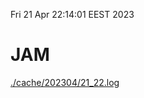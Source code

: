 Fri 21 Apr 22:14:01 EEST 2023
# JAM
<a href='./cache/202304/21_22.log'>./cache/202304/21_22.log</a>
